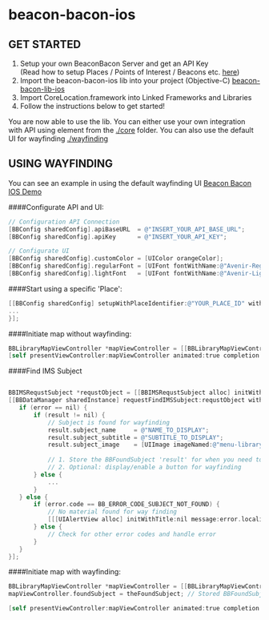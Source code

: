 # beacon-bacon-ios 

## GET STARTED

1. Setup your own BeaconBacon Server and get an API Key<br>(Read how to setup Places / Points of Interest / Beacons etc. [here](https://github.com/nosuchagency/beacon-bacon))
2. Import the beacon-bacon-ios lib into your project (Objective-C) [beacon-bacon-lib-ios](https://github.com/mustachedk/beacon-bacon-ios/tree/master/beacon-bacon-lib-ios)
3. Import CoreLocation.framework into Linked Frameworks and Libraries
4. Follow the instructions below to get started!

You are now able to use the lib. 
You can either use your own integration with API using element from the [./core](https://github.com/mustachedk/beacon-bacon-ios/tree/master/beacon-bacon-lib-ios/core) folder.
You can also use the default UI for wayfinding [./wayfinding](https://github.com/mustachedk/beacon-bacon-ios/tree/master/beacon-bacon-lib-ios/wayfinding)

## USING WAYFINDING

You can see an example in using the default wayfinding UI [Beacon Bacon IOS Demo](https://github.com/mustachedk/beacon-bacon-ios-demo)

####Configurate API and UI:
```Objective-C
// Configuration API Connection
[BBConfig sharedConfig].apiBaseURL  = @"INSERT_YOUR_API_BASE_URL";
[BBConfig sharedConfig].apiKey      = @"INSERT_YOUR_API_KEY";

// Configurate UI
[BBConfig sharedConfig].customColor = [UIColor orangeColor];
[BBConfig sharedConfig].regularFont = [UIFont fontWithName:@"Avenir-Regular" size:16];
[BBConfig sharedConfig].lightFont   = [UIFont fontWithName:@"Avenir-Light" size:16];
```

####Start using a specific 'Place':
```Objective-C
[[BBConfig sharedConfig] setupWithPlaceIdentifier:@"YOUR_PLACE_ID" withCompletion:^(NSString *placeIdentifier, NSError *error) { 
...
}];
```

####Initiate map without wayfinding:
```Objective-C
BBLibraryMapViewController *mapViewController = [[BBLibraryMapViewController alloc] initWithNibName:@"BBLibraryMapViewController" bundle:nil];
[self presentViewController:mapViewController animated:true completion:nil];
```

####Find IMS Subject
```Objective-C

BBIMSRequstSubject *requstObject = [[BBIMSRequstSubject alloc] initWithFaustId:@"FAUST_IDENTIFIER"];
[[BBDataManager sharedInstance] requestFindIMSSubject:requstObject withCompletion:^(BBFoundSubject *result, NSError *error) {
   if (error == nil) {
       if (result != nil) {
           // Subject is found for wayfinding
           result.subject_name     = @"NAME_TO_DISPLAY";
           result.subject_subtitle = @"SUBTITLE_TO_DISPLAY";
           result.subject_image    = [UIImage imageNamed:@"menu-library-map-icon"]; // Or any other icon you want it to display, eg. a book/video/tape etc.
           
           // 1. Store the BBFoundSubject 'result' for when you need to 'Initiate map with wayfinding'
           // 2. Optional: display/enable a button for wayfinding
       } else {
           ...
       }
   } else {
       if (error.code == BB_ERROR_CODE_SUBJECT_NOT_FOUND) {
           // No material found for way finding
           [[[UIAlertView alloc] initWithTitle:nil message:error.localizedDescription delegate:nil cancelButtonTitle:NSLocalizedStringFromTable(@"ok", @"BBLocalizable", nil).uppercaseString otherButtonTitles:nil] show];
       } else {
           // Check for other error codes and handle error
       }   
   }
}];
```

####Initiate map with wayfinding:
```Objective-C
BBLibraryMapViewController *mapViewController = [[BBLibraryMapViewController alloc] initWithNibName:@"BBLibraryMapViewController" bundle:nil];
mapViewController.foundSubject = theFoundSubject; // Stored BBFoundSubject 'result' from BBDataManager.requestFindIMSSubject:

[self presentViewController:mapViewController animated:true completion:nil];
```
